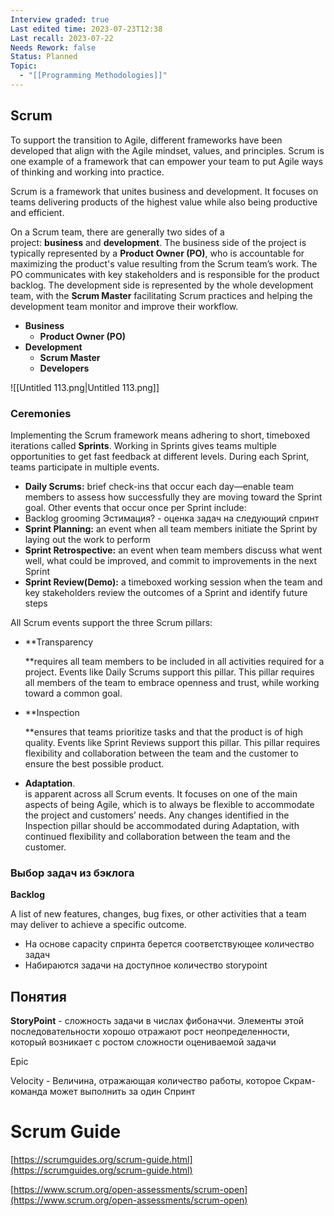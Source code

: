 ```yaml
---
Interview graded: true
Last edited time: 2023-07-23T12:38
Last recall: 2023-07-22
Needs Rework: false
Status: Planned
Topic:
  - "[[Programming Methodologies]]"
---
```

## **Scrum**

To support the transition to Agile, different frameworks have been developed that align with the Agile mindset, values, and principles. Scrum is one example of a framework that can empower your team to put Agile ways of thinking and working into practice.

Scrum is a framework that unites business and development. It focuses on teams delivering products of the highest value while also being productive and efficient.

On a Scrum team, there are generally two sides of a project: **business** and **development**. The business side of the project is typically represented by a **Product Owner (PO)**, who is accountable for maximizing the product's value resulting from the Scrum team’s work. The PO communicates with key stakeholders and is responsible for the product backlog. The development side is represented by the whole development team, with the **Scrum Master** facilitating Scrum practices and helping the development team monitor and improve their workflow.

- **Business** 
    - **Product Owner (PO)**
- **Development**
    - **Scrum Master**
    - **Developers**

![[Untitled 113.png|Untitled 113.png]]

### **Ceremonies**

  

Implementing the Scrum framework means adhering to short, timeboxed iterations called **Sprints**. Working in Sprints gives teams multiple opportunities to get fast feedback at different levels. During each Sprint, teams participate in multiple events. 

- **Daily Scrums:** brief check-ins that occur each day—enable team members to assess how successfully they are moving toward the Sprint goal. Other events that occur once per Sprint include:
- Backlog grooming Эстимация? - оценка задач на следующий спринт
- **Sprint Planning:** an event when all team members initiate the Sprint by laying out the work to perform
- **Sprint Retrospective:** an event when team members discuss what went well, what could be improved, and commit to improvements in the next Sprint
- **Sprint Review(Demo):** a timeboxed working session when the team and key stakeholders review the outcomes of a Sprint and identify future steps

All Scrum events support the three Scrum pillars:

- **Transparency  
      
    **requires all team members to be included in all activities required for a project. Events like Daily Scrums support this pillar. This pillar requires all members of the team to embrace openness and trust, while working toward a common goal.
- **Inspection  
      
    **ensures that teams prioritize tasks and that the product is of high quality. Events like Sprint Reviews support this pillar. This pillar requires flexibility and collaboration between the team and the customer to ensure the best possible product.
- **Adaptation**.  
    is apparent across all Scrum events. It focuses on one of the main aspects of being Agile, which is to always be flexible to accommodate the project and customers’ needs. Any changes identified in the Inspection pillar should be accommodated during Adaptation, with continued flexibility and collaboration between the team and the customer.  
    

### **Выбор задач из бэклога**

**Backlog**

A list of new features, changes, bug fixes, or other activities that a team may deliver to achieve a specific outcome.

- На основе capacity спринта берется соответствующее количество задач
- Набираются задачи на доступное количество storypoint

## **Понятия**

**StoryPoint** - сложность задачи в числах фибоначчи. Элементы этой последовательности хорошо отражают рост неопределенности, который возникает с ростом сложности оцениваемой задачи

Epic

Velocity - Величина, отражающая количество работы, которое Скрам-команда может выполнить за один Спринт

# **Scrum Guide**

[https://scrumguides.org/scrum-guide.html](https://scrumguides.org/scrum-guide.html)

[https://www.scrum.org/open-assessments/scrum-open](https://www.scrum.org/open-assessments/scrum-open)